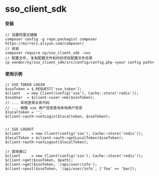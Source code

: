 # sso_client_sdk

#### 安装

    // 设置阿里云镜像
    composer config -g repo.packagist composer https://mirrors.aliyun.com/composer/
    // 安装
    composer require ny/sso_client_sdk -vvv
    // 配置文件, 复制配置文件到你的项目配置文件目录
    cp vendor/ny/sso_client_sdk/src/config/config.php <your config path>
    

#### 使用示例

    // SSO TOKEN LOGIN
    $ssoToken = $_REQUEST['sso_token'];
    $client   = new Client(config('sso'), Cache::store('redis'));
    $ssoUser  = $client->user->me($ssoToken);
    // ... 本地登录业务代码
    // ... 根据 sso 用户信息查询本地用户信息
    $localtoken = '';
    $client->auth->setLogin($localtoken, $ssoToken);


    // SSO LOGOUT
    $client     = new Client(config('sso'), Cache::store('redis'));
    $localToken = $client->auth->getLocalToken($ssoToken);
    $client->auth->setLogout($localToken);

    // 其他接口
    $client     = new Client(config('sso'), Cache::store('redis'));
    $client->get($ssoToken, $path);
    $client->get($ssoToken, '/api/user/info');
    $client->post($ssoToken, '/api/user/info', ['foo' => 'bar]);
